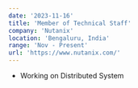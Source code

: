 ```yaml
---
date: '2023-11-16'
title: 'Member of Technical Staff'
company: 'Nutanix'
location: 'Bengaluru, India'
range: 'Nov - Present'
url: 'https://www.nutanix.com/'
---
```


- Working on Distributed System

